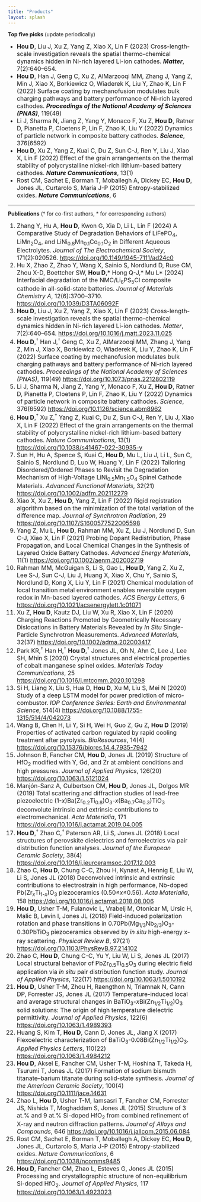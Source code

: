 ```yaml
---
title: "Products"
layout: splash
---
```

<!-- ### Journal Covers
### After Joining Clemson
 -->
<b>Top five picks</b> (update periodically)
<font size="3"><ul>
    <li><strong>Hou D</strong>, Liu J, Xu Z, Yang Z, Xiao X, Lin F (2023) Cross-length-scale investigation reveals the spatial thermo-chemical dynamics hidden in Ni-rich layered Li-ion cathodes. <strong><em>Matter</em></strong>, 7(2):640–654.</li>
    <li><strong>Hou D</strong>, Han J, Geng C, Xu Z, AlMarzooqi MM, Zhang J, Yang Z, Min J, Xiao X, Borkiewicz O, Wiaderek K, Liu Y, Zhao K, Lin F (2022) Surface coating by mechanofusion modulates bulk charging pathways and battery performance of Ni-rich layered cathodes. <strong><em>Proceedings of the National Academy of Sciences (PNAS)</em></strong>, 119(49) </li>
    <li>Li J, Sharma N, Jiang Z, Yang Y, Monaco F, Xu Z, <strong>Hou D</strong>, Ratner D, Pianetta P, Cloetens P, Lin F, Zhao K, Liu Y (2022) Dynamics of particle network in composite battery cathodes. <strong><em>Science</em></strong>, 376(6592) </li>
    <li><strong>Hou D</strong>, Xu Z, Yang Z, Kuai C, Du Z, Sun C-J, Ren Y, Liu J, Xiao X, Lin F (2022) Effect of the grain arrangements on the thermal stability of polycrystalline nickel-rich lithium-based battery cathodes. <strong><em>Nature Communications</em></strong>, 13(1) </li>
    <li>Rost CM, Sachet E, Borman T, Moballegh A, Dickey EC, <strong>Hou D</strong>, Jones JL, Curtarolo S, Maria J-P (2015) Entropy-stabilized oxides. <strong><em>Nature Communications</em></strong>, 6 </li>
</ul></font>
<hr>

<b>Publications</b> († for co-first authors, * for corresponding authors)
<font size="3"><ol>
    <li>Zhang Y, Hu A, <strong>Hou D</strong>, Kwon G, Xia D, Li L, Lin F (2024) A Comparative Study of Degradation Behaviors of LiFePO<sub>4</sub>, LiMn<sub>2</sub>O<sub>4</sub>, and LiNi<sub>0.8</sub>Mn<sub>0.1</sub>Co<sub>0.1</sub>O<sub>2</sub> in Different Aqueous Electrolytes. <em>Journal of The Electrochemical Society</em>, 171(2):020526. <a href="https://doi.org/10.1149/1945-7111/ad24c0">https://doi.org/10.1149/1945-7111/ad24c0</a></li>
    <li>Hu X, Zhao Z, Zhao Y, Wang X, Sainio S, Nordlund D, Ruse CM, Zhou X-D, Boettcher SW, <strong>Hou D</strong>,* Hong Q-J,* Mu L* (2024) Interfacial degradation of the NMC/Li<sub>6</sub>PS<sub>5</sub>Cl composite cathode in all-solid-state batteries. <em>Journal of Materials Chemistry A</em>, 12(6):3700–3710. <a href="https://doi.org/10.1039/D3TA06092F">https://doi.org/10.1039/D3TA06092F</a></li>
    <li><strong>Hou D</strong>, Liu J, Xu Z, Yang Z, Xiao X, Lin F (2023) Cross-length-scale investigation reveals the spatial thermo-chemical dynamics hidden in Ni-rich layered Li-ion cathodes. <em>Matter</em>, 7(2):640–654. <a href="https://doi.org/10.1016/j.matt.2023.11.025">https://doi.org/10.1016/j.matt.2023.11.025</a></li>
    <li><strong>Hou D</strong>,<sup>†</sup> Han J,<sup>†</sup> Geng C, Xu Z, AlMarzooqi MM, Zhang J, Yang Z, Min J, Xiao X, Borkiewicz O, Wiaderek K, Liu Y, Zhao K, Lin F (2022) Surface coating by mechanofusion modulates bulk charging pathways and battery performance of Ni-rich layered cathodes. <em>Proceedings of the National Academy of Sciences (PNAS)</em>, 119(49) <a href="https://doi.org/10.1073/pnas.2212802119">https://doi.org/10.1073/pnas.2212802119</a></li>
    <li>Li J, Sharma N, Jiang Z, Yang Y, Monaco F, Xu Z, <strong>Hou D</strong>, Ratner D, Pianetta P, Cloetens P, Lin F, Zhao K, Liu Y (2022) Dynamics of particle network in composite battery cathodes. <em>Science</em>, 376(6592) <a href="https://doi.org/10.1126/science.abm8962">https://doi.org/10.1126/science.abm8962</a></li>
    <li><strong>Hou D</strong>,<sup>†</sup> Xu Z,<sup>†</sup> Yang Z, Kuai C, Du Z, Sun C-J, Ren Y, Liu J, Xiao X, Lin F (2022) Effect of the grain arrangements on the thermal stability of polycrystalline nickel-rich lithium-based battery cathodes. <em>Nature Communications</em>, 13(1) <a href="https://doi.org/10.1038/s41467-022-30935-y">https://doi.org/10.1038/s41467-022-30935-y</a></li>
    <li>Sun H, Hu A, Spence S, Kuai C, <strong>Hou D</strong>, Mu L, Liu J, Li L, Sun C, Sainio S, Nordlund D, Luo W, Huang Y, Lin F (2022) Tailoring Disordered/Ordered Phases to Revisit the Degradation Mechanism of High-Voltage LiNi<sub>0.5</sub>Mn<sub>1.5</sub>O<sub>4</sub> Spinel Cathode Materials. <em>Advanced Functional Materials</em>, 32(21) <a href="https://doi.org/10.1002/adfm.202112279">https://doi.org/10.1002/adfm.202112279</a></li>
    <li>Xiao X, Xu Z, <strong>Hou D</strong>, Yang Z, Lin F (2022) Rigid registration algorithm based on the minimization of the total variation of the difference map. <em>Journal of Synchrotron Radiation</em>, 29 <a href="https://doi.org/10.1107/S1600577522005598">https://doi.org/10.1107/S1600577522005598</a></li>
    <li>Yang Z, Mu L, <strong>Hou D</strong>, Rahman MM, Xu Z, Liu J, Nordlund D, Sun C-J, Xiao X, Lin F (2021) Probing Dopant Redistribution, Phase Propagation, and Local Chemical Changes in the Synthesis of Layered Oxide Battery Cathodes. <em>Advanced Energy Materials</em>, 11(1) <a href="https://doi.org/10.1002/aenm.202002719">https://doi.org/10.1002/aenm.202002719</a></li>
    <li>Rahman MM, McGuigan S, Li S, Gao L, <strong>Hou D</strong>, Yang Z, Xu Z, Lee S-J, Sun C-J, Liu J, Huang X, Xiao X, Chu Y, Sainio S, Nordlund D, Kong X, Liu Y, Lin F (2021) Chemical modulation of local transition metal environment enables reversible oxygen redox in Mn-based layered cathodes. <em>ACS Energy Letters</em>, 6 <a href="https://doi.org/10.1021/acsenergylett.1c01071">https://doi.org/10.1021/acsenergylett.1c01071</a></li>
    <li>Xu Z, <strong>Hou D</strong>, Kautz DJ, Liu W, Xu R, Xiao X, Lin F (2020) Charging Reactions Promoted by Geometrically Necessary Dislocations in Battery Materials Revealed by <em>In Situ</em> Single-Particle Synchrotron Measurements. <em>Advanced Materials</em>, 32(37) <a href="https://doi.org/10.1002/adma.202003417">https://doi.org/10.1002/adma.202003417</a></li>
    <li>Park KR,<sup>†</sup> Han H,<sup>†</sup> <strong>Hou D</strong>,<sup>†</sup> Jones JL, Oh N, Ahn C, Lee J, Lee SH, Mhin S (2020) Crystal structures and electrical properties of cobalt manganese spinel oxides. <em>Materials Today Communications</em>, 25 <a href="https://doi.org/10.1016/j.mtcomm.2020.101298">https://doi.org/10.1016/j.mtcomm.2020.101298</a></li>
    <li>Si H, Liang X, Liu S, Hua D, <strong>Hou D</strong>, Xu M, Liu S, Mei N (2020) Study of a deep LSTM model for power prediction of micro-combustor. <em>IOP Conference Series: Earth and Environmental Science</em>, 514(4) <a href="https://doi.org/10.1088/1755-1315/514/4/042073">https://doi.org/10.1088/1755-1315/514/4/042073</a></li>
    <li>Wang B, Chen H, Li Y, Si H, Wei H, Guo Z, Gu Z, <strong>Hou D</strong> (2019) Properties of activated carbon regulated by rapid cooling treatment after pyrolysis. <em>BioResources</em>, 14(4) <a href="https://doi.org/10.15376/biores.14.4.7935-7942">https://doi.org/10.15376/biores.14.4.7935-7942</a></li>
    <li>Johnson B, Fancher CM, <strong>Hou D</strong>, Jones JL (2019) Structure of HfO<sub>2</sub> modified with Y, Gd, and Zr at ambient conditions and high pressures. <em>Journal of Applied Physics</em>, 126(20) <a href="https://doi.org/10.1063/1.5121024">https://doi.org/10.1063/1.5121024</a></li>
    <li>Manjón-Sanz A, Culbertson CM, <strong>Hou D</strong>, Jones JL, Dolgos MR (2019) Total scattering and diffraction studies of lead-free piezoelectric (1-<em>x</em>)Ba(Zr<sub>0.2</sub>Ti<sub>0.8</sub>)O<sub>3</sub>-<em>x</em>(Ba<sub>0.7</sub>Ca<sub>0.3</sub>)TiO<sub>3</sub> deconvolute intrinsic and extrinsic contributions to electromechanical. <em>Acta Materialia</em>, 171 <a href="https://doi.org/10.1016/j.actamat.2019.04.005">https://doi.org/10.1016/j.actamat.2019.04.005</a></li>
    <li><strong>Hou D</strong>,<sup>†</sup> Zhao C,<sup>†</sup> Paterson AR, Li S, Jones JL (2018) Local structures of perovskite dielectrics and ferroelectrics via pair distribution function analyses. <em>Journal of the European Ceramic Society</em>, 38(4) <a href="https://doi.org/10.1016/j.jeurceramsoc.2017.12.003">https://doi.org/10.1016/j.jeurceramsoc.2017.12.003</a></li>
    <li>Zhao C, <strong>Hou D</strong>, Chung C-C, Zhou H, Kynast A, Hennig E, Liu W, Li S, Jones JL (2018) Deconvolved intrinsic and extrinsic contributions to electrostrain in high performance, Nb-doped Pb(Zr<sub><em>x</em></sub>Ti<sub>1-<em>x</em></sub>)O<sub>3</sub> piezoceramics (0.50≤<em>x</em>≤0.56). <em>Acta Materialia</em>, 158 <a href="https://doi.org/10.1016/j.actamat.2018.08.006">https://doi.org/10.1016/j.actamat.2018.08.006</a></li>
    <li><strong>Hou D</strong>, Usher T-M, Fulanovic L, Vrabelj M, Otonicar M, Ursic H, Malic B, Levin I, Jones JL (2018) Field-induced polarization rotation and phase transitions in 0.70Pb(Mg<sub>1/3</sub>Nb<sub>2/3</sub>)O<sub>3</sub>-0.30PbTiO<sub>3</sub> piezoceramics observed by <em>in situ</em> high-energy x-ray scattering. <em>Physical Review B</em>, 97(21) <a href="https://doi.org/10.1103/PhysRevB.97.214102">https://doi.org/10.1103/PhysRevB.97.214102</a></li>
    <li>Zhao C, <strong>Hou D</strong>, Chung C-C, Yu Y, Liu W, Li S, Jones JL (2017) Local structural behavior of PbZr<sub>0.5</sub>Ti<sub>0.5</sub>O<sub>3</sub> during electric field application via <em>in situ</em> pair distribution function study. <em>Journal of Applied Physics</em>, 122(17) <a href="https://doi.org/10.1063/1.5010192">https://doi.org/10.1063/1.5010192</a></li>
    <li><strong>Hou D</strong>, Usher T-M, Zhou H, Raengthon N, Triamnak N, Cann DP, Forrester JS, Jones JL (2017) Temperature-induced local and average structural changes in BaTiO<sub>3</sub>-<em>x</em>Bi(Zn<sub>1/2</sub>Ti<sub>1/2</sub>)O<sub>3</sub> solid solutions: The origin of high temperature dielectric permittivity. <em>Journal of Applied Physics</em>, 122(6) <a href="https://doi.org/10.1063/1.4989393">https://doi.org/10.1063/1.4989393</a></li>
    <li>Huang S, Kim T, <strong>Hou D</strong>, Cann D, Jones JL, Jiang X (2017) Flexoelectric characterization of BaTiO<sub>3</sub>-0.08Bi(Zn<sub>1/2</sub>Ti<sub>1/2</sub>)O<sub>3</sub>. <em>Applied Physics Letters</em>, 110(22) <a href="https://doi.org/10.1063/1.4984212">https://doi.org/10.1063/1.4984212</a></li>
    <li><strong>Hou D</strong>, Aksel E, Fancher CM, Usher T-M, Hoshina T, Takeda H, Tsurumi T, Jones JL (2017) Formation of sodium bismuth titanate–barium titanate during solid-state synthesis. <em>Journal of the American Ceramic Society</em>, 100(4) <a href="https://doi.org/10.1111/jace.14631">https://doi.org/10.1111/jace.14631</a></li>
    <li>Zhao L, <strong>Hou D</strong>, Usher T-M, Iamsasri T, Fancher CM, Forrester JS, Nishida T, Moghaddam S, Jones JL (2015) Structure of 3 at.% and 9 at.% Si-doped HfO<sub>2</sub> from combined refinement of X-ray and neutron diffraction patterns. <em>Journal of Alloys and Compounds</em>, 646 <a href="https://doi.org/10.1016/j.jallcom.2015.06.084">https://doi.org/10.1016/j.jallcom.2015.06.084</a></li>
    <li>Rost CM, Sachet E, Borman T, Moballegh A, Dickey EC, <strong>Hou D</strong>, Jones JL, Curtarolo S, Maria J-P (2015) Entropy-stabilized oxides. <em>Nature Communications</em>, 6 <a href="https://doi.org/10.1038/ncomms9485">https://doi.org/10.1038/ncomms9485</a></li>
    <li><strong>Hou D</strong>, Fancher CM, Zhao L, Esteves G, Jones JL (2015) Processing and crystallographic structure of non-equilibrium Si-doped HfO<sub>2</sub>. <em>Journal of Applied Physics</em>, 117 <a href="https://doi.org/10.1063/1.4923023">https://doi.org/10.1063/1.4923023</a></li>
</ol></font>